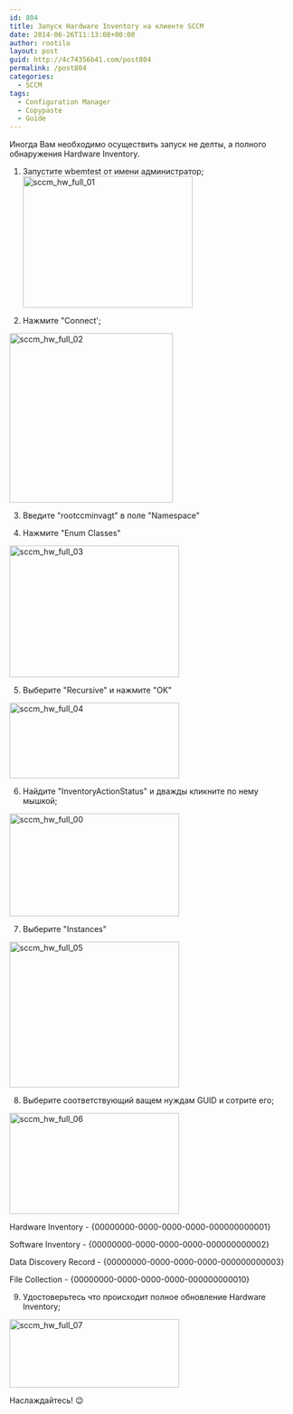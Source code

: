 ```yaml
---
id: 804
title: Запуск Hardware Inventory на клиенте SCCM
date: 2014-06-26T11:13:08+00:00
author: rootilo
layout: post
guid: http://4c74356b41.com/post804
permalink: /post804
categories:
  - SCCM
tags:
  - Configuration Manager
  - Copypaste
  - Guide
---
```

Иногда Вам необходимо осуществить запуск не делты, а полного обнаружения Hardware Inventory.

1. Запустите wbemtest от имени администратор;<a href="http://4c74356b41.com/wp-content/uploads/2016/02/sccm_hw_full_01.png" rel="attachment wp-att-4832"><img src="http://4c74356b41.com/wp-content/uploads/2016/02/sccm_hw_full_01-300x233.png" alt="sccm_hw_full_01" width="300" height="233" /></a>

2. Нажмите "Connect';
  
<a href="http://4c74356b41.com/wp-content/uploads/2016/02/sccm_hw_full_02.png" rel="attachment wp-att-4835"><img src="http://4c74356b41.com/wp-content/uploads/2016/02/sccm_hw_full_02-289x300.png" alt="sccm_hw_full_02" width="289" height="300" /></a>

3. Введите "rootccminvagt" в поле "Namespace"
  
4. Нажмите "Enum Classes"
  
<a href="http://4c74356b41.com/wp-content/uploads/2016/02/sccm_hw_full_03.png" rel="attachment wp-att-4839"><img src="http://4c74356b41.com/wp-content/uploads/2016/02/sccm_hw_full_03-300x233.png" alt="sccm_hw_full_03" width="300" height="233" /></a>

5. Выберите "Recursive" и нажмите "OK"
  
<a href="http://4c74356b41.com/wp-content/uploads/2016/02/sccm_hw_full_04.png" rel="attachment wp-att-4842"><img src="http://4c74356b41.com/wp-content/uploads/2016/02/sccm_hw_full_04-300x134.png" alt="sccm_hw_full_04" width="300" height="134" /></a>

6. Найдите "InventoryActionStatus" и дважды кликните по нему мышкой;
  
<a href="http://4c74356b41.com/wp-content/uploads/2016/02/sccm_hw_full_00.png" rel="attachment wp-att-4829"><img src="http://4c74356b41.com/wp-content/uploads/2016/02/sccm_hw_full_00-300x182.png" alt="sccm_hw_full_00" width="300" height="182" /></a>

7. Выберите "Instances"
  
<a href="http://4c74356b41.com/wp-content/uploads/2016/02/sccm_hw_full_05.png" rel="attachment wp-att-4845"><img src="http://4c74356b41.com/wp-content/uploads/2016/02/sccm_hw_full_05-300x258.png" alt="sccm_hw_full_05" width="300" height="258" /></a>

8. Выберите соответствующий ващем нуждам GUID и сотрите его;
  
<a href="http://4c74356b41.com/wp-content/uploads/2016/02/sccm_hw_full_06.png" rel="attachment wp-att-4848"><img src="http://4c74356b41.com/wp-content/uploads/2016/02/sccm_hw_full_06-300x179.png" alt="sccm_hw_full_06" width="300" height="179" /></a>
  
Hardware Inventory - {00000000-0000-0000-0000-000000000001}
  
Software Inventory - {00000000-0000-0000-0000-000000000002}
  
Data Discovery Record - {00000000-0000-0000-0000-000000000003}
  
File Collection - {00000000-0000-0000-0000-000000000010}

9. Удостоверьтесь что происходит полное обновление Hardware Inventory;
  
<a href="http://4c74356b41.com/wp-content/uploads/2016/02/sccm_hw_full_07.png" rel="attachment wp-att-4851"><img src="http://4c74356b41.com/wp-content/uploads/2016/02/sccm_hw_full_07-300x121.png" alt="sccm_hw_full_07" width="300" height="121" /></a>

Наслаждайтесь! 😉